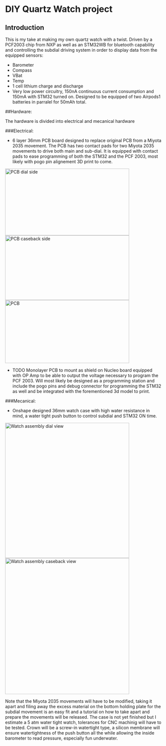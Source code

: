 # DIY Quartz Watch project

## Introduction
This is my take at making my own quartz watch with a twist.
Driven by a PCF2003 chip from NXP as well as an STM32WB for bluetooth capability and controlling the subdial driving system in order to display data from the equipped sensors:
- Barometer
- Compass
- VBat
- Temp
- 1 cell lithium charge and discharge
- Very low power circuitry, 150nA continuous current consumption and 150mA with STM32 turned on. Designed to be equipped of two Airpods1 batteries in parralel for 50mAh total.

##Hardware:

  The hardware is divided into electrical and mecanical hardware

  ###Electrical:
  - 6 layer 36mm PCB board designed to replace original PCB from a Miyota 2035 movement. The PCB has two contact pads for two Miyota 2035 movements to drive both main and sub-dial. It is equipped with contact pads to ease programming of both the STM32 and the PCF 2003, most likely with pogo pin alignement 3D print to come.

<img width="400" height="215" alt="PCB dial side" src="https://github.com/user-attachments/assets/4ed879fc-20d3-4d53-8b59-69d74cefa0cb" />
<img width="400" height="208" alt="PCB caseback side" src="https://github.com/user-attachments/assets/e4aaae91-5e44-46f8-8ce4-9df213fd7eaf" />
<img width="400" height="203" alt="PCB" src="https://github.com/user-attachments/assets/56441785-9042-4be3-a35e-da0c90de2531" />
  
  - TODO Monolayer PCB to mount as shield on Nucleo board equipped with OP Amp to be able to output the voltage necessary to program the PCF 2003. Will most likely be designed as a programming station and include the pogo pins and debug connector for programming the STM32 as well and be integrated with the forementioned 3d model to print.
 
  ###Mecanical:
  - Onshape designed 36mm watch case with high water resistance in mind, a water tight push button to control subdial and STM32 ON time.
<img width="400" height="435" alt="Watch assembly dial view" src="https://github.com/user-attachments/assets/de6b7582-4309-4838-878d-966d64b8fcb6" />
<img width="400" height="438" alt="Watch assembly caseback view" src="https://github.com/user-attachments/assets/ed651ece-d9c2-4e03-b735-87945a2d5122" />

Note that the Miyota 2035 movements will have to be modified, taking it apart and filing away the excess material on the bottom holding plate for the subdial movement is an easy fit and a tutorial on how to take apart and prepare the movements will be released.
The case is not yet finished but I estimate a 5 atm water tight watch, tolerances for CNC machinig will have to be tested. Crown will be a screw-in watertight type, a silicon membrane will ensure watertightness of the push button all the while allowing the inside barometer to read pressure, especially fun underwater.
